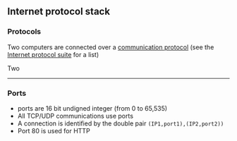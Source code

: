 
## Internet protocol stack

### Protocols

Two computers are connected over a [communication protocol](https://en.wikipedia.org/wiki/Communication_protocol) (see the [Internet protocol suite](https://en.wikipedia.org/wiki/Internet_protocol_suite) for a list)

Two

---


### Ports
 - ports are 16 bit undigned integer (from 0 to 65,535)
 - All TCP/UDP communications use ports
 - A connection is identified by the double pair ` (IP1,port1),(IP2,port2)) `
 - Port 80 is used for HTTP

